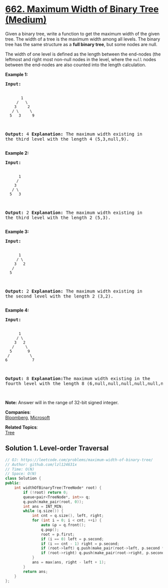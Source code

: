 # [662. Maximum Width of Binary Tree (Medium)](https://leetcode.com/problems/maximum-width-of-binary-tree/)

<p>Given a binary tree, write a function to get the maximum width of the given tree. The width of a tree is the maximum width among all levels. The binary tree has the same structure as a <b>full binary tree</b>, but some nodes are null. </p>

<p>The width of one level is defined as the length between the end-nodes (the leftmost and right most non-null nodes in the level, where the <code>null</code> nodes between the end-nodes are also counted into the length calculation.</p>

<p><b>Example 1:</b><br>
</p><pre><b>Input:</b> 

           1
         /   \
        3     2
       / \     \  
      5   3     9 

<b>Output:</b> 4
<b>Explanation:</b> The maximum width existing in the third level with the length 4 (5,3,null,9).
</pre>


<p><b>Example 2:</b><br>
</p><pre><b>Input:</b> 

          1
         /  
        3    
       / \       
      5   3     

<b>Output:</b> 2
<b>Explanation:</b> The maximum width existing in the third level with the length 2 (5,3).
</pre>


<p><b>Example 3:</b><br>
</p><pre><b>Input:</b> 

          1
         / \
        3   2 
       /        
      5      

<b>Output:</b> 2
<b>Explanation:</b> The maximum width existing in the second level with the length 2 (3,2).
</pre>

<p><b>Example 4:</b><br>
</p><pre><b>Input:</b> 

          1
         / \
        3   2
       /     \  
      5       9 
     /         \
    6           7
<b>Output:</b> 8
<b>Explanation:</b>The maximum width existing in the fourth level with the length 8 (6,null,null,null,null,null,null,7).


</pre>

<p><b>Note:</b>
Answer will in the range of 32-bit signed integer.
</p>

**Companies**:  
[Bloomberg](https://leetcode.com/company/bloomberg), [Microsoft](https://leetcode.com/company/microsoft)

**Related Topics**:  
[Tree](https://leetcode.com/tag/tree/)

## Solution 1. Level-order Traversal

```cpp
// OJ: https://leetcode.com/problems/maximum-width-of-binary-tree/
// Author: github.com/lzl124631x
// Time: O(N)
// Space: O(N)
class Solution {
public:
    int widthOfBinaryTree(TreeNode* root) {
        if (!root) return 0;
        queue<pair<TreeNode*, int>> q;
        q.push(make_pair(root, 0));
        int ans = INT_MIN;
        while (q.size()) {
            int cnt = q.size(), left, right;
            for (int i = 0; i < cnt; ++i) {
                auto &p = q.front();
                q.pop();
                root = p.first;
                if (i == 0) left = p.second;
                if (i == cnt - 1) right = p.second;
                if (root->left) q.push(make_pair(root->left, p.second * 2));
                if (root->right) q.push(make_pair(root->right, p.second * 2 + 1));
            }
            ans = max(ans, right - left + 1);
        }
        return ans;
    }
};
```